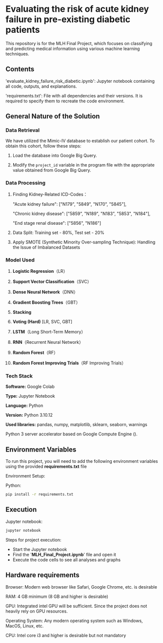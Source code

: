 
# Evaluating the risk of acute kidney failure in pre-existing diabetic patients

This repository is for the MLH Final Project, which focuses on classifying and predicting medical information using various machine learning techniques. 
## Contents

 'evaluate_kidney_failure_risk_diabetic.ipynb': Jupyter notebook containing all code, outputs, and explanations.

 'requirements.txt': File with all dependencies and their versions. It is required to specify them to recreate the code environment.

## General Nature of the Solution

### **Data Retrieval**
 
We have utilized the Mimic-IV database to establish our patient cohort. To obtain this cohort, follow these steps:

1. Load the database into Google Big Query.

2. Modify the `project_id` variable in the program file with the appropriate value obtained from Google Big Query.


### **Data Processing**

1. Finding Kidney-Related ICD-Codes：

   "Acute kidney failure": ["N179", "5849", "N170", "5845"],

   "Chronic kidney disease": ["5859", "N189", "N183", "5853", "N184"],

   "End stage renal disease": ["5856", "N186"]

2. Data Split: Training set - 80%, Test set - 20%

3. Apply SMOTE (Synthetic Minority Over-sampling Technique): Handling the Issue of Imbalanced Datasets

### **Model Used**

1. **Logistic Regression**（LR）

2. **Support Vector Classification**（SVC）

3. **Dense Neural Network**（DNN）

4. **Gradient Boosting Trees**（GBT）

5. **Stacking**

6. **Voting (Hard)** [LR, SVC, GBT]

7. **LSTM**（Long Short-Term Memory）

8. **RNN**（Recurrent Neural Network）

9. **Random Forest**（RF）

10. **Random Forest Improving Trials**（RF Improving Trials）

### **Tech Stack**

**Software:** Google Colab

**Type:** Jupyter Notebook

**Language:** Python

**Version:** Python 3.10.12

**Used libraries:** pandas, numpy, matplotlib, sklearn, seaborn, warnings

Python 3 server accelerator based on Google Compute Engine ().

## Environment Variables

To run this project, you will need to add the following environment variables using the provided **requirements.txt** file

Environment Setup:

Python:
```bash
pip install -r requirements.txt
```

## Execution

Jupyter notebook:

```bash
jupyter notebook
```

Steps for project execution:
- Start the Jupyter notebook
- Find the '**MLH_Final_Project.ipynb**' file and open it
- Execute the code cells to see all analyses and graphs

## Hardware requirements

Browser: Modern web browser like Safari, Google Chrome, etc. is desirable

RAM: 4 GB minimum (8 GB and higher is desirable)

GPU: Integrated intel GPU will be sufficient. Since the project does not heavily rely on GPU resources.  

Operating System: Any modern operating system such as Windows, MacOS, Linux, etc. 

CPU: Intel core i3 and higher is desirable but not mandatory
